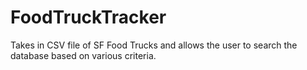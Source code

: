 # FoodTruckTracker 

Takes in CSV file of SF Food Trucks and allows the user to search the database based on various criteria.